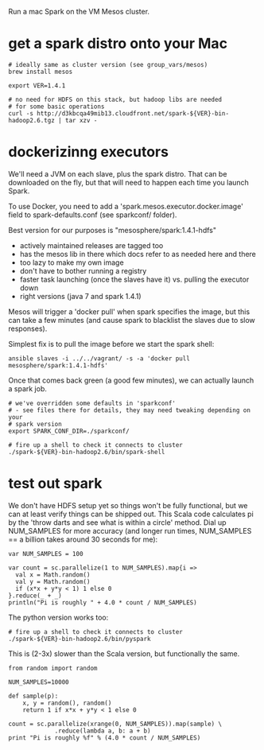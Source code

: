 Run a mac Spark on the VM Mesos cluster.

# get a spark distro onto your Mac

    # ideally same as cluster version (see group_vars/mesos)
    brew install mesos

    export VER=1.4.1

    # no need for HDFS on this stack, but hadoop libs are needed
    # for some basic operations
    curl -s http://d3kbcqa49mib13.cloudfront.net/spark-${VER}-bin-hadoop2.6.tgz | tar xzv -

# dockerizinng executors

We'll need a JVM on each slave, plus the spark distro. That can be downloaded on the fly,
but that will need to happen each time you launch Spark.

To use Docker, you need to add a 'spark.mesos.executor.docker.image' field to spark-defaults.conf
(see sparkconf/ folder).

Best version for our purposes is "mesosphere/spark:1.4.1-hdfs" 

- actively maintained releases are tagged too
- has the mesos lib in there which docs refer to as needed here and there
- too lazy to make my own image
- don't have to bother running a registry
- faster task launching (once the slaves have it) vs. pulling the executor down
- right versions (java 7 and spark 1.4.1)

Mesos will trigger a 'docker pull' when spark specifies the image, but this
can take a few minutes (and cause spark to blacklist the slaves due to slow
responses).

Simplest fix is to pull the image before we start the spark shell:

    ansible slaves -i ../../vagrant/ -s -a 'docker pull mesosphere/spark:1.4.1-hdfs'

Once that comes back green (a good few minutes), we can actually launch a spark job.

    # we've overridden some defaults in 'sparkconf'
    # - see files there for details, they may need tweaking depending on your
    # spark version
    export SPARK_CONF_DIR=./sparkconf/

    # fire up a shell to check it connects to cluster
    ./spark-${VER}-bin-hadoop2.6/bin/spark-shell

# test out spark

We don't have HDFS setup yet so things won't be fully functional, but 
we can at least verify things can be shipped out. 
This Scala code calculates pi by the 'throw darts and see what is within a circle' method.
Dial up NUM_SAMPLES for more accuracy (and longer run times, NUM_SAMPLES == a billion takes
around 30 seconds for me):

    var NUM_SAMPLES = 100
    
    var count = sc.parallelize(1 to NUM_SAMPLES).map{i =>
      val x = Math.random()
      val y = Math.random()
      if (x*x + y*y < 1) 1 else 0
    }.reduce(_ + _)
    println("Pi is roughly " + 4.0 * count / NUM_SAMPLES)

The python version works too:

    # fire up a shell to check it connects to cluster
    ./spark-${VER}-bin-hadoop2.6/bin/pyspark

This is (2-3x) slower than the Scala version, but
functionally the same.

    from random import random
    
    NUM_SAMPLES=10000
    
    def sample(p):
        x, y = random(), random()
        return 1 if x*x + y*y < 1 else 0
    
    count = sc.parallelize(xrange(0, NUM_SAMPLES)).map(sample) \
                 .reduce(lambda a, b: a + b)
    print "Pi is roughly %f" % (4.0 * count / NUM_SAMPLES)
